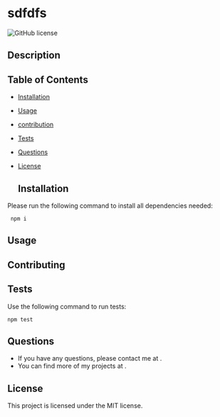 # sdfdfs
  ![GitHub license](https://img.shields.io/badge/license-MIT-orange.svg)
  
  ## Description
  
  
  
  ## Table of Contents 

  * [Installation](#installation)
  * [Usage](#usage)
  * [contribution](#contribution)  
  * [Tests](#tests)  
  * [Questions](#questions)
  
* [License](#license)

  
  ## Installation
  
 Please run the following command to install all dependencies needed:

 ```
  npm i
 ```
  ## Usage
  
  
  
  
  ## Contributing
  
  
  
  ## Tests
  
  Use the following command to run tests:
  
  ```
  npm test
  ```
  
  ## Questions
  
  * If you have any questions, please contact me at . 
  * You can find more of my projects at 
[](https://github.com//). 

  ## License
  
  This project is licensed under the MIT license.
    